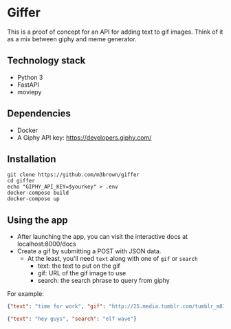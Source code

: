 # Giffer

This is a proof of concept for an API for adding text to gif images.
Think of it as a mix between giphy and meme generator.

## Technology stack

- Python 3
- FastAPI
- moviepy

## Dependencies

- Docker
- A Giphy API key: https://developers.giphy.com/

## Installation

```shell
git clone https://github.com/m3brown/giffer
cd giffer
echo "GIPHY_API_KEY=$yourkey" > .env
docker-compose build
docker-compose up
```

## Using the app

- After launching the app, you can visit the interactive docs at localhost:8000/docs
- Create a gif by submitting a POST with JSON data.
  - At the least, you'll need `text` along with one of `gif` or `search`
    - text: the text to put on the gif
    - gif: URL of the gif image to use
    - search: the search phrase to query from giphy

For example:

```json
{"text": "time for work", "gif": "http://25.media.tumblr.com/tumblr_m810e8Cbd41ql4mgjo1_500.gif"}
```

```json
{"text": "hey guys", "search": "elf wave"}
```
